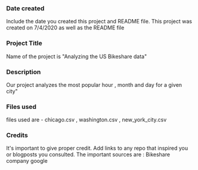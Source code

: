 ### Date created
Include the date you created this project and README file.
This project was created on 7/4/2020 as well as the README file 

### Project Title
Name of the project is "Analyzing the US Bikeshare data"

### Description
Our project analyzes the most popular hour , month and day for a given city"

### Files used
files used are - chicago.csv , washington.csv , new_york_city.csv

### Credits
It's important to give proper credit. Add links to any repo that inspired you or blogposts you consulted.
The important sources are :
Bikeshare company 
google 


